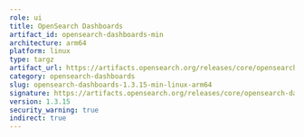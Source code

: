 ```yaml
---
role: ui
title: OpenSearch Dashboards
artifact_id: opensearch-dashboards-min
architecture: arm64
platform: linux
type: targz
artifact_url: https://artifacts.opensearch.org/releases/core/opensearch-dashboards/1.3.15/opensearch-dashboards-min-1.3.15-linux-arm64.tar.gz
category: opensearch-dashboards
slug: opensearch-dashboards-1.3.15-min-linux-arm64
signature: https://artifacts.opensearch.org/releases/core/opensearch-dashboards/1.3.15/opensearch-dashboards-min-1.3.15-linux-arm64.tar.gz.sig
version: 1.3.15
security_warning: true
indirect: true
---
```

